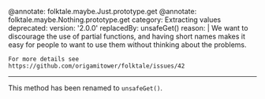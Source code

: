 @annotate: folktale.maybe.Just.prototype.get
@annotate: folktale.maybe.Nothing.prototype.get
category: Extracting values
deprecated:
  version: '2.0.0'
  replacedBy: unsafeGet()
  reason: |
    We want to discourage the use of partial functions, and having short names
    makes it easy for people to want to use them without thinking about the
    problems.

    For more details see https://github.com/origamitower/folktale/issues/42
---

This method has been renamed to `unsafeGet()`.    
